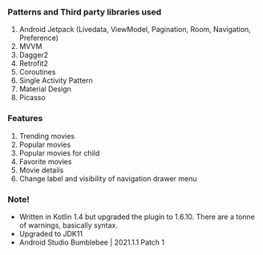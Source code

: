 ### Patterns and Third party libraries used

1. Android Jetpack (Livedata, ViewModel, Pagination, Room, Navigation, Preference) 
2. MVVM 
3. Dagger2
4. Retrofit2
5. Coroutines
6. Single Activity Pattern
7. Material Design
8. Picasso

### Features

1. Trending movies  
2. Popular movies 
3. Popular movies for child
4. Favorite movies
5. Movie details
6. Change label and visibility of navigation drawer menu

### Note!
 - Written in Kotlin 1.4 but upgraded the plugin to 1.6.10. There are a tonne of warnings, basically syntax.
 - Upgraded to JDK11
 - Android Studio Bumblebee | 2021.1.1 Patch 1
 
  